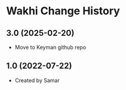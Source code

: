 Wakhi Change History
====================

3.0 (2025-02-20)
----------------
* Move to Keyman github repo

1.0 (2022-07-22)
----------------
* Created by Samar
